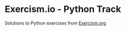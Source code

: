 # Exercism.io - Python Track

Solutions to Python exercises from [Exercism.org](https://exercism.org/tracks/python)
